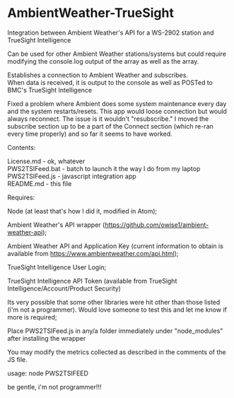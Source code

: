  # AmbientWeather-TrueSight

Integration between Ambient Weather's API for a WS-2902 station and TrueSight Intelligence

Can be used for other Ambient Weather stations/systems but could require modifying the console.log output of the array as well as the array.

Establishes a connection to Ambient Weather and subscribes.  
When data is received, it is output to the console as well as POSTed to BMC's TrueSight Intelligence

Fixed a problem where Ambient does some system maintenance every day and the system restarts/resets.  This app would loose connection but would always reconnect.  The issue is it wouldn't "resubscribe."  I moved the subscribe section up to be a part of the Connect section (which re-ran every time properly) and so far it seems to have worked.

Contents:

License.md - ok, whatever<br/>
PWS2TSIFeed.bat - batch to launch it the way I do from my laptop <br/>
PWS2TSIFeed.js - javascript integration app <br/>
README.md - this file

Requires:

Node (at least that's how I did it, modified in Atom);

Ambient Weather's API wrapper (https://github.com/owise1/ambient-weather-api);

Ambient Weather API and Application Key (current information to obtain is available from https://www.ambientweather.com/api.html);

TrueSight Intelligence User Login;

TrueSight Intelligence API Token (available from TrueSight Intelligence/Account/Product Security)
  
Its very possible that some other libraries were hit other than those listed (i'm not a programmer).
Would love someone to test this and let me know if more is required;

Place PWS2TSIFeed.js in any/a folder immediately under "node_modules" after installing the wrapper
  
You may modify the metrics collected as described in the comments of the JS file.

usage:
node PWS2TSIFEED

be gentle, i'm not programmer!!!
